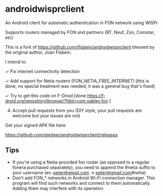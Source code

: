 androidwisprclient
==================

An Android client for automatic authentication in FON network using WISPr

Supports routers managed by FON and partners (BT, Neuf, Zon, Comstar, etc)

This is a fork of https://github.com/jfisbein/androidwisprclient blessed by the original author, Joan Fisbein.

I intend to:

✓ Fix internet connectivity detection

✓ Add support for Netia routers (FON_NETIA_FREE_INTERNET) [this is done, no special treatment was needed, it was a general bug that's fixed]

✓ Try to get this code on F-Droid [done https://f-droid.org/repository/browse/?fdid=com.oakley.fon ]

4) Accept pull requests from you (DIY style, your pull requests are welcome but your issues are not)

Get your signed APK file here:

https://github.com/gjedeer/androidwisprclient/releases

## Tips

* If you're using a Netia-provided fon router (as opposed to a regular fonera purchased separately), you need to append the #netia suffix to your username (ex: peter@gmail.com -> peter@gmail.com#netia)
* Don't add FON_* networks in Android Wi-Fi connection manager. This program will find such networks and connect to them automatically. Adding them may interfere with its operation.
